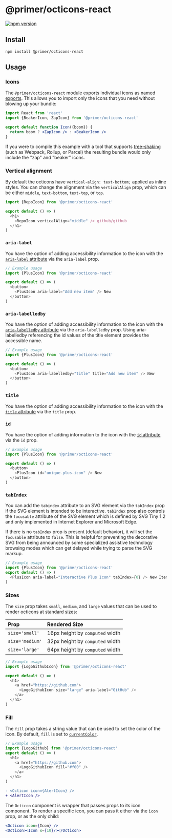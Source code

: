 # @primer/octicons-react

[![npm version](https://img.shields.io/npm/v/@primer/octicons-react.svg)](https://www.npmjs.org/package/@primer/octicons-react)

## Install

```shell
npm install @primer/octicons-react
```

## Usage

### Icons

The `@primer/octicons-react` module exports individual icons as [named
exports](https://ponyfoo.com/articles/es6-modules-in-depth#named-exports). This
allows you to import only the icons that you need without blowing up your
bundle:

```jsx
import React from 'react'
import {BeakerIcon, ZapIcon} from '@primer/octicons-react'

export default function Icon({boom}) {
  return boom ? <ZapIcon /> : <BeakerIcon />
}
```

If you were to compile this example with a tool that supports [tree-shaking][]
(such as Webpack, Rollup, or Parcel) the resulting bundle would only include
the "zap" and "beaker" icons.

### Vertical alignment

By default the octicons have `vertical-align: text-bottom;` applied as inline
styles. You can change the alignment via the `verticalAlign` prop, which can be
either `middle`, `text-bottom`, `text-top`, or `top`.

```js
import {RepoIcon} from '@primer/octicons-react'

export default () => (
  <h1>
    <RepoIcon verticalAlign="middle" /> github/github
  </h1>
)
```

### `aria-label`

You have the option of adding accessibility information to the icon with the
[`aria-label` attribute][aria-label] via the `aria-label` prop.

```js
// Example usage
import {PlusIcon} from '@primer/octicons-react'

export default () => (
  <button>
    <PlusIcon aria-label="Add new item" /> New
  </button>
)
```

### `aria-labelledby`

You have the option of adding accessibility information to the icon with the
[`aria-labelledby` attribute][aria-labelledby] via the `aria-labelledby` prop. Using aria-labelledby referencing the id values of the title element provides the accessible name.

```js
// Example usage
import {PlusIcon} from '@primer/octicons-react'

export default () => (
  <button>
    <PlusIcon aria-labelledby="title" title="Add new item" /> New
  </button>
)
```

### `title`

You have the option of adding accessibility information to the icon with the
[`title` attribute][title] via the `title` prop.

### `id`

You have the option of adding information to the icon with the
[`id` attribute][id] via the `id` prop.

```js
// Example usage
import {PlusIcon} from '@primer/octicons-react'

export default () => (
  <button>
    <PlusIcon id="unique-plus-icon" /> New
  </button>
)
```

### `tabIndex`

You can add the `tabindex` attribute to an SVG element via the `tabIndex` prop if the SVG element is intended to be interactive.
`tabIndex` prop also controls the `focusable` attribute of the SVG element which is defined by SVG Tiny 1.2 and only implemented in
Internet Explorer and Microsoft Edge.

If there is no `tabIndex` prop is present (default behavior), it will set the `focusable` attribute to `false`. This is helpful
for preventing the decorative SVG from being announced by some specialized assistive technology browsing modes which can get delayed
while trying to parse the SVG markup.

```js
// Example usage
import {PlusIcon} from '@primer/octicons-react'
export default () => (
  <PlusIcon aria-label="Interactive Plus Icon" tabIndex={0} /> New Item
)
```

### Sizes

The `size` prop takes `small`, `medium`, and `large` values that can be used to
render octicons at standard sizes:

| Prop            | Rendered Size                   |
| :-------------- | :------------------------------ |
| `size='small'`  | 16px height by `computed` width |
| `size='medium'` | 32px height by `computed` width |
| `size='large'`  | 64px height by `computed` width |

```js
// Example usage
import {LogoGithubIcon} from '@primer/octicons-react'

export default () => (
  <h1>
    <a href="https://github.com">
      <LogoGithubIcon size="large" aria-label="GitHub" />
    </a>
  </h1>
)
```

### Fill

The `fill` prop takes a string value that can be used to set the color of the icon.
By default, `fill` is set to [`currentColor`](https://css-tricks.com/currentcolor/).

```js
// Example usage
import {LogoGithub} from '@primer/octicons-react'
export default () => (
  <h1>
    <a href="https://github.com">
      <LogoGithubIcon fill="#f00" />
    </a>
  </h1>
)
```


```diff
- <Octicon icon={AlertIcon} />
+ <AlertIcon />
```

The `Octicon` component is wrapper that passes props to its icon component. To render a specific icon, you
can pass it either via the `icon` prop, or as the only child:

```jsx
<Octicon icon={Icon} />
<Octicon><Icon x={10}/></Octicon>
```

[octicons]: https://primer.style/octicons/
[primer]: https://github.com/primer/primer
[docs]: http://primercss.io/
[npm]: https://www.npmjs.com/
[install-npm]: https://docs.npmjs.com/getting-started/installing-node
[tree-shaking]: https://developer.mozilla.org/en-US/docs/Glossary/Tree_shaking
[aria-label]: https://developer.mozilla.org/en-US/docs/Web/Accessibility/ARIA/Attributes/aria-label
[aria-labelledby]: https://developer.mozilla.org/en-US/docs/Web/Accessibility/ARIA/Attributes/aria-labelledby
[title]: https://developer.mozilla.org/en-US/docs/Web/HTML/Global_attributes/title
[id]: https://developer.mozilla.org/en-US/docs/Web/HTML/Global_attributes/id
